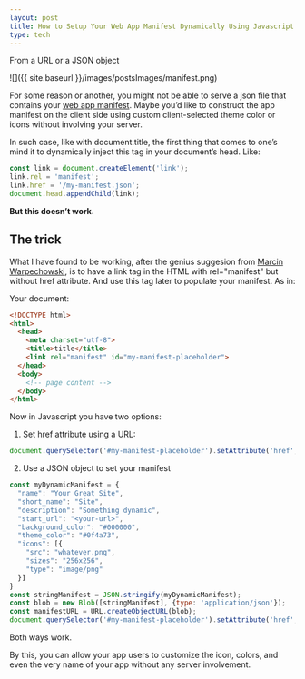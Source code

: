 ```yaml
---
layout: post
title: How to Setup Your Web App Manifest Dynamically Using Javascript
type: tech
---
```

From a URL or a JSON object

![]({{ site.baseurl }}/images/postsImages/manifest.png)

For some reason or another, you might not be able to serve a json file that contains your [web app manifest](https://developer.mozilla.org/en-US/docs/Web/Manifest). Maybe you’d like to construct the app manifest on the client side using custom client-selected theme color or icons without involving your server.

In such case, like with document.title, the first thing that comes to one’s mind it to dynamically inject this tag in your document’s head. Like:

```js
const link = document.createElement('link');
link.rel = 'manifest';
link.href = '/my-manifest.json';
document.head.appendChild(link);
```

**But this doesn’t work.**

## The trick

What I have found to be working, after the genius suggesion from [Marcin Warpechowski](undefined), is to have a link tag in the HTML with rel="manifest" but without href attribute. And use this tag later to populate your manifest. As in:

Your document:

```html
<!DOCTYPE html>
<html>
  <head>
    <meta charset="utf-8">
    <title>title</title>
    <link rel="manifest" id="my-manifest-placeholder">
  </head>
  <body>
    <!-- page content -->
  </body>
</html>
```

Now in Javascript you have two options:

1. Set href attribute using a URL:

```js
document.querySelector('#my-manifest-placeholder').setAttribute('href', '/my-dynamic-manifest-url.json');
```

2. Use a JSON object to set your manifest

```js
const myDynamicManifest = {
  "name": "Your Great Site",
  "short_name": "Site",
  "description": "Something dynamic",
  "start_url": "<your-url>",
  "background_color": "#000000",
  "theme_color": "#0f4a73",
  "icons": [{
    "src": "whatever.png",
    "sizes": "256x256",
    "type": "image/png"
  }]
}
const stringManifest = JSON.stringify(myDynamicManifest);
const blob = new Blob([stringManifest], {type: 'application/json'});
const manifestURL = URL.createObjectURL(blob);
document.querySelector('#my-manifest-placeholder').setAttribute('href', manifestURL);
```

Both ways work.

By this, you can allow your app users to customize the icon, colors, and even the very name of your app without any server involvement.
